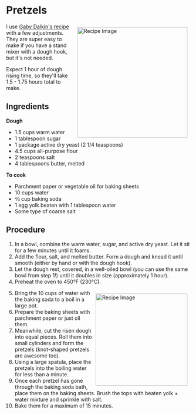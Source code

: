 # Pretzels
<img src="PretzelsOld.jpg" alt="Recipe Image" width = "300" height = "auto" style="margin:10px" align = "right">


I use [Gaby Dalkin's recipe](https://whatsgabycooking.com/parmesan-pretzel-knots/) with a few adjustments. They are super easy to make if you have a stand mixer with a dough hook, but it's not needed. 

Expect 1 hour of dough rising time, so they'll take 1.5 - 1.75 hours total to make.

## Ingredients
**Dough**
- 1.5 cups warm water
- 1 tablespoon sugar
- 1 package active dry yeast (2 1/4 teaspoons)
- 4.5 cups all-purpose flour
- 2 teaspoons salt
- 4 tablespoons butter, melted

**To cook**
- Parchment paper or vegetable oil for baking sheets
- 10 cups water
- ⅔ cup baking soda
- 1 egg yolk beaten with 1 tablespoon water
- Some type of coarse salt

## Procedure
1. In a bowl, combine the warm water, sugar, and active dry yeast. Let it sit for a few minutes until it foams.
2. Add the flour, salt, and melted butter. Form a dough and knead it until smooth (either by hand or with the dough hook).
3. Let the dough rest, covered, in a well-oiled bowl (you can use the same bowl from step 1!) until it doubles in size (approximately 1 hour).
4. Preheat the oven to 450°F (230°C). 
<img src="PretzelKnot.jpg" alt="Recipe Image" width = "250" height = "auto" style="margin:10px" align = "right">

5. Bring the 10 cups of water with the baking soda to a boil in a large pot. 
6. Prepare the baking sheets with parchment paper or just oil them.
7. Meanwhile, cut the risen dough into equal pieces. Roll them into small cylinders and form the pretzels (knot-shaped pretzels are awesome too). 
8. Using a large spatula, place the pretzels into the boiling water for less than a minute.
9. Once each pretzel has gone through the baking soda bath, place them on the baking sheets. Brush the tops with beaten yolk + water mixture and sprinkle with salt.
10. Bake them for a maximum of 15 minutes.


